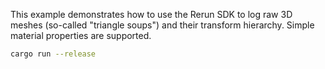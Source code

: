 <!--[metadata]
title = "Raw Mesh"
description = "Demonstrates logging of raw 3D mesh data with simple material properties."
thumbnail = "https://static.rerun.io/raw_mesh/b110a8d274e13dd46e8acf0831dcbab9bfb1f420/480w.png"
-->


<picture>
  <img src="https://static.rerun.io/raw_mesh/b110a8d274e13dd46e8acf0831dcbab9bfb1f420/full.png" alt="">
  <source media="(max-width: 480px)" srcset="https://static.rerun.io/raw_mesh/b110a8d274e13dd46e8acf0831dcbab9bfb1f420/480w.png">
  <source media="(max-width: 768px)" srcset="https://static.rerun.io/raw_mesh/b110a8d274e13dd46e8acf0831dcbab9bfb1f420/768w.png">
  <source media="(max-width: 1024px)" srcset="https://static.rerun.io/raw_mesh/b110a8d274e13dd46e8acf0831dcbab9bfb1f420/1024w.png">
  <source media="(max-width: 1200px)" srcset="https://static.rerun.io/raw_mesh/b110a8d274e13dd46e8acf0831dcbab9bfb1f420/1200w.png">
</picture>

This example demonstrates how to use the Rerun SDK to log raw 3D meshes (so-called "triangle soups") and their transform hierarchy. Simple material properties are supported.

```bash
cargo run --release
```
